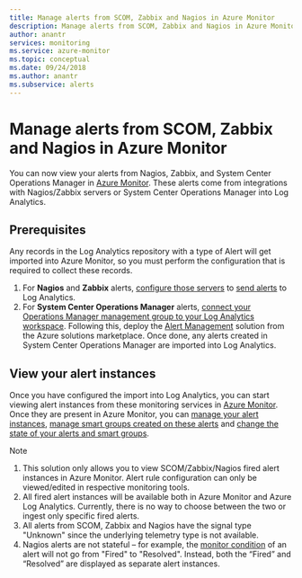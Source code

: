 ```yaml
---
title: Manage alerts from SCOM, Zabbix and Nagios in Azure Monitor
description: Manage alerts from SCOM, Zabbix and Nagios in Azure Monitor
author: anantr
services: monitoring
ms.service: azure-monitor
ms.topic: conceptual
ms.date: 09/24/2018
ms.author: anantr
ms.subservice: alerts
---
```


# Manage alerts from SCOM, Zabbix and Nagios in Azure Monitor

You can now view your alerts from Nagios, Zabbix, and System Center Operations Manager in [Azure Monitor](https://aka.ms/azure-alerts-overview). These alerts come from integrations with Nagios/Zabbix servers or System Center Operations Manager into Log Analytics. 

## Prerequisites
Any records in the Log Analytics repository with a type of Alert will get imported into Azure Monitor, so you must perform the configuration that is required to collect these records.
1. For **Nagios** and **Zabbix** alerts, [configure those servers](https://docs.microsoft.com/azure/log-analytics/log-analytics-linux-agents) to [send alerts](https://docs.microsoft.com/azure/azure-monitor/platform/data-sources-alerts-nagios-zabbix?toc=%2Fazure%2Fazure-monitor%2Ftoc.json) to Log Analytics.
1. For **System Center Operations Manager** alerts, [connect your Operations Manager management group to your Log Analytics workspace](https://docs.microsoft.com/azure/log-analytics/log-analytics-om-agents). Following this, deploy the [Alert Management](https://docs.microsoft.com/azure/azure-monitor/platform/alert-management-solution) solution from the Azure solutions marketplace. Once done, any alerts created in System Center Operations Manager are imported into Log Analytics.

## View your alert instances
Once you have configured the import into Log Analytics, you can start viewing alert instances from these monitoring services in [Azure Monitor](https://aka.ms/azure-alerts-overview). Once they are present in Azure Monitor, you can [manage your alert instances](https://aka.ms/managing-alert-instances), [manage smart groups created on these alerts](https://aka.ms/managing-smart-groups) and [change the state of your alerts and smart groups](https://aka.ms/managing-alert-smart-group-states).

> [!NOTE]
>  1. This solution only allows you to view SCOM/Zabbix/Nagios fired alert instances in Azure Monitor. Alert rule configuration can only be viewed/edited in respective monitoring tools. 
>  1. All fired alert instances will be available both in Azure Monitor and Azure Log Analytics. Currently, there is no way to choose between the two or ingest only specific fired alerts.
>  1. All alerts from SCOM, Zabbix and Nagios have the signal type "Unknown" since the underlying telemetry type is not available.
>  1. Nagios alerts are not stateful – for example, the [monitor condition](https://aka.ms/azure-alerts-overview) of an alert will not go from "Fired" to "Resolved". Instead, both the “Fired” and “Resolved” are displayed as separate alert instances. 

